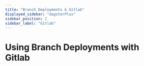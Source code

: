 ```yaml
---
title: "Branch Deployments & Gitlab"
displayed_sidebar: "dagsterPlus"
sidebar_position: 2
sidebar_label: "Gitlab"
---
```


# Using Branch Deployments with Gitlab